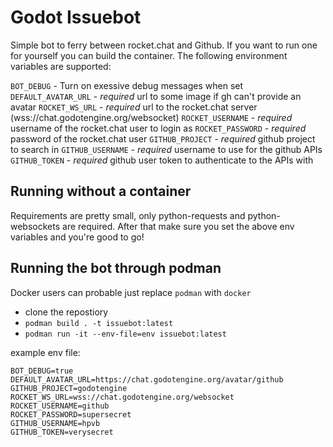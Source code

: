 # Godot Issuebot

Simple bot to ferry between rocket.chat and Github. If you want to run one for yourself you can build the container.
The following environment variables are supported:

`BOT_DEBUG` - Turn on exessive debug messages when set
`DEFAULT_AVATAR_URL` - *required* url to some image if gh can't provide an avatar
`ROCKET_WS_URL` - *required* url to the rocket.chat server (wss://chat.godotengine.org/websocket)
`ROCKET_USERNAME` - *required* username of the rocket.chat user to login as
`ROCKET_PASSWORD` - *required* password of the rocket.chat user
`GITHUB_PROJECT` - *required* github project to search in
`GITHUB_USERNAME` - *required* username to use for the github APIs
`GITHUB_TOKEN` - *required* github user token to authenticate to the APIs with

## Running without a container

Requirements are pretty small, only python-requests and python-websockets are required. After that make sure you set the above env variables and you're good to go!

## Running the bot through podman

Docker users can probable just replace `podman` with `docker`

 * clone the repostiory
 * `podman build . -t issuebot:latest`
 * `podman run -it --env-file=env issuebot:latest`

example env file:
```
BOT_DEBUG=true
DEFAULT_AVATAR_URL=https://chat.godotengine.org/avatar/github
GITHUB_PROJECT=godotengine
ROCKET_WS_URL=wss://chat.godotengine.org/websocket
ROCKET_USERNAME=github
ROCKET_PASSWORD=supersecret
GITHUB_USERNAME=hpvb
GITHUB_TOKEN=verysecret
```
